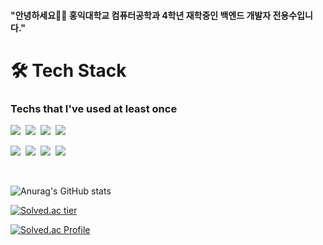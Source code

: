 
#### "안녕하세요🙋‍♂️ 홍익대학교 컴퓨터공학과 4학년 재학중인 백엔드 개발자 전용수입니다."


<h1>🛠️ Tech Stack</h1>

<h3>Techs that I've used at least once</h3>


<p align="left">
  <img src="https://img.shields.io/badge/Spring-6DB33F?style=flat-square&logo=Spring&logoColor=white"/></a>&nbsp
  <img src="https://img.shields.io/badge/SpringBoot-6DB33F?style=flat-square&logo=SpringBoot&logoColor=white"/></a>&nbsp  
  <img src="https://img.shields.io/badge/JPA-0B2343?style=flat-square&logo=Jpa&logoColor=white"/></a>&nbsp 
  <img src="https://img.shields.io/badge/QueryDsl-0B2343?style=flat-square&logo=Jpa&logoColor=white"/></a>&nbsp 
</p>
<p align="left">
  <img src="https://img.shields.io/badge/AWS-E6B91E?style=flat-square&logo=AWS&logoColor=white"/></a>&nbsp 
  <img src="https://img.shields.io/badge/MariaDB-003545?style=flat-square&logo=MariaDB&logoColor=white"/></a>&nbsp 
  <img src="https://img.shields.io/badge/Mysql-E6B91E?style=flat-square&logo=MySql&logoColor=white"/></a>&nbsp 
  <img src="https://img.shields.io/badge/Postgresql-4169E1?style=flat-square&logo=Postgresql&logoColor=white"/></a>&nbsp 
</p>


<br>


![Anurag's GitHub stats](https://github-readme-stats.vercel.app/api?username=sheisalice606&theme=synthwave&show_icons=true)

[![Solved.ac tier](http://mazassumnida.wtf/api/mini/generate_badge?boj=soo6427)](https://solved.ac/soo6427/)
  
[![Solved.ac Profile](http://mazassumnida.wtf/api/v2/generate_badge?boj=soo6427)](https://solved.ac/soo6427/)


  



